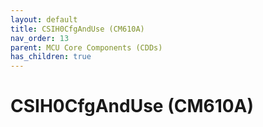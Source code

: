 ```yaml
---
layout: default
title: CSIH0CfgAndUse (CM610A)
nav_order: 13
parent: MCU Core Components (CDDs)
has_children: true
---
```

# CSIH0CfgAndUse (CM610A)
